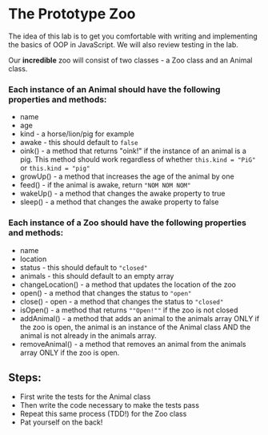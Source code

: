 # The Prototype Zoo

The idea of this lab is to get you comfortable with writing and implementing the basics of OOP in JavaScript. We will also review testing in the lab.

Our **incredible** zoo will consist of two classes - a Zoo class and an Animal class.

### Each instance of an Animal should have the following properties and methods:

* name
* age
* kind - a horse/lion/pig for example
* awake - this should default to `false`
* oink() - a method that returns "oink!" if the instance of an animal is a pig. This method should work regardless of whether `this.kind = "PiG"` or `this.kind = "pig"`
* growUp() - a method that increases the age of the animal by one
* feed() - if the animal is awake, return `"NOM NOM NOM"`
* wakeUp() - a method that changes the awake property to true
* sleep() - a method that changes the awake property to false

### Each instance of a Zoo should have the following properties and methods:

* name
* location
* status - this should default to `"closed"`
* animals - this should default to an empty array
* changeLocation() - a method that updates the location of the zoo
* open() - a method that changes the status to `"open"`
* close() - open - a method that changes the status to `"closed"`
* isOpen() - a method that returns `""Open!""` if the zoo is not closed
* addAnimal() - a method that adds an animal to the animals array ONLY if the zoo is open, the animal is an instance of the Animal class AND the animal is not already in the animals array.
* removeAnimal() - a method that removes an animal from the animals array ONLY if the zoo is open.  


## Steps:

- First write the tests for the Animal class
- Then write the code necessary to make the tests pass
- Repeat this same process (TDD!) for the Zoo class
- Pat yourself on the back!
